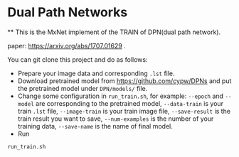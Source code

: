 # Dual Path Networks
** This is the MxNet implement of the TRAIN of DPN(dual path network). 

paper: https://arxiv.org/abs/1707.01629 . 

You can git clone this project and do as follows:

* Prepare your image data and corresponding `.lst` file.
* Download pretrained model from https://github.com/cypw/DPNs and put the pretrained model under `DPN/models/` file.
* Change some configuration in `run_train.sh`, for example: `--epoch` and `--model` are corresponding to the pretrained model, `--data-train` is your train `.lst` file, `--image-train` is your train image file, `--save-result` is the train result you want to save, `--num-examples` is the number of your training data, `--save-name` is the name of final model.
* Run
```
run_train.sh
```